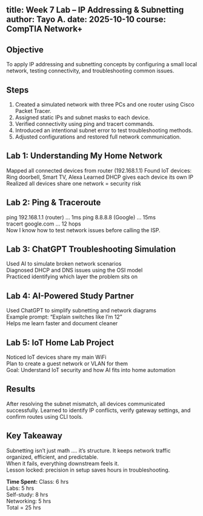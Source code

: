 title: Week 7 Lab – IP Addressing & Subnetting
author: Tayo A.
date: 2025-10-10
course: CompTIA Network+
---

## Objective
To apply IP addressing and subnetting concepts by configuring a small local network, testing connectivity, and troubleshooting common issues.

## Steps
1. Created a simulated network with three PCs and one router using Cisco Packet Tracer.  
2. Assigned static IPs and subnet masks to each device.  
3. Verified connectivity using ping and tracert commands.  
4. Introduced an intentional subnet error to test troubleshooting methods.  
5. Adjusted configurations and restored full network communication.

## Lab 1: Understanding My Home Network
Mapped all connected devices from router (192.168.1.1)
Found IoT devices: Ring doorbell, Smart TV, Alexa
Learned DHCP gives each device its own IP
Realized all devices share one network = security risk

## Lab 2: Ping & Traceroute
ping 192.168.1.1 (router) ... 1ms
ping 8.8.8.8 (Google) ... 15ms  
tracert google.com ... 12 hops  
Now I know how to test network issues before calling the ISP.

## Lab 3: ChatGPT Troubleshooting Simulation
Used AI to simulate broken network scenarios  
Diagnosed DHCP and DNS issues using the OSI model  
Practiced identifying which layer the problem sits on  

## Lab 4: AI-Powered Study Partner
Used ChatGPT to simplify subnetting and network diagrams  
Example prompt: “Explain switches like I’m 12”  
Helps me learn faster and document cleaner

## Lab 5: IoT Home Lab Project
Noticed IoT devices share my main WiFi  
Plan to create a guest network or VLAN for them  
Goal: Understand IoT security and how AI fits into home automation 

## Results
After resolving the subnet mismatch, all devices communicated successfully. Learned to identify IP conflicts, verify gateway settings, and confirm routes using CLI tools.

## Key Takeaway
Subnetting isn’t just math .... it’s structure. It keeps network traffic organized, efficient, and predictable.  
When it fails, everything downstream feels it.  
Lesson locked: precision in setup saves hours in troubleshooting.

**Time Spent:**
Class: 6 hrs  
Labs: 5 hrs  
Self-study: 8 hrs  
Networking: 5 hrs  
Total = 25 hrs
